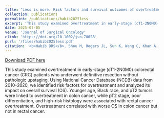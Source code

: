 ```yaml
---
title: "Less is more: Risk factors and survival outcomes of overtreatment for early-stage colorectal cancer"
collection: publications
permalink: /publications/habib2025less
excerpt: 'This study examined overtreatment in early-stage (cT1-2N0M0) colorectal cancer (CRC) patients who underwent definitive resection without pathologic upstaging. Using National Cancer Database (NCDB) data from 2010–2020, we identified risk factors for overtreatment and analyzed its impact on overall survival (OS). Younger age, Black race, and pT2 tumors were linked to overtreatment in colon cancer, while pT2 stage, poor differentiation, and high-risk histology were associated with rectal cancer overtreatment. Overtreatment correlated with worse OS in colon cancer but not in rectal cancer.'
date: 2025-07-05
venue: 'Journal of Surgical Oncology'
clink: 'https://doi.org/10.1002/jso.70028'
purl: '/files/habib2025less.pdf'
citation: '<b>Habib DRS</b>, Shou M, Rogers JL, Sun K, Wang C, Khan A. Less is more: Risk factors and survival outcomes of overtreatment for early-stage colorectal cancer. <i>J Surg Oncol</i>. 2025. doi:10.1002/jso.70028'
---
```

[Download PDF here](http://danielrshabib.github.io/files/habib2025less.pdf)

This study examined overtreatment in early-stage (cT1-2N0M0) colorectal cancer (CRC) patients who underwent definitive resection without pathologic upstaging. Using National Cancer Database (NCDB) data from 2010–2020, we identified risk factors for overtreatment and analyzed its impact on overall survival (OS). Younger age, Black race, and pT2 tumors were linked to overtreatment in colon cancer, while pT2 stage, poor differentiation, and high-risk histology were associated with rectal cancer overtreatment. Overtreatment correlated with worse OS in colon cancer but not in rectal cancer.
